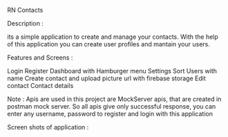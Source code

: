 RN Contacts

Description :

its a simple application to create and manage your contacts. With the help of this application you can create user profiles and mantain your users.

Features and Screens :

Login
Register
Dashboard with Hamburger menu
Settings
Sort Users with name
Create contact and upload picture url with firebase storage
Edit contact
Contact details

Note :
Apis are used in this project are MockServer apis, that are created in postman mock server. So all apis give only successful response, you can enter any username, password to register and login with this application

Screen shots of application : 
